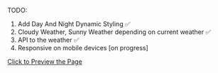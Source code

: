 TODO:

<ol>
  <li>Add Day And Night Dynamic Styling ✅</li>
  <li>Cloudy Weather, Sunny Weather depending on current weather ✅</li>
  <li>API to the weather ✅</li>
  <li>Responsive on mobile devices [on progress]</li>
</ol>

[Click to Preview the Page](https://admiral-gunter.github.io/wetter-webapp/)
